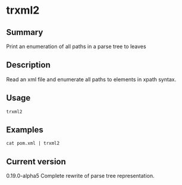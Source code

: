 # trxml2

## Summary

Print an enumeration of all paths in a parse tree to leaves

## Description

Read an xml file and enumerate all paths to elements in xpath syntax.

## Usage

    trxml2

## Examples

    cat pom.xml | trxml2

## Current version

0.19.0-alpha5 Complete rewrite of parse tree representation.
